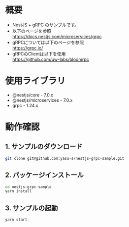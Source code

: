 # 概要

- NestJS + gRPC のサンプルです。
- 以下のページを参照  
https://docs.nestjs.com/microservices/grpc
- gRPCについては以下のページを参照  
https://grpc.io/
- gRPCのClientは以下を使用  
https://github.com/uw-labs/bloomrpc

# 使用ライブラリ

- @nestjs/core - 7.0.x
- @nestjs/microservices - 7.0.x
- grpc - 1.24.x

# 動作確認

## 1. サンプルのダウンロード

```bash
git clone git@github.com:yasu-s/nestjs-grpc-sample.git
```

## 2. パッケージインストール  

```bash
cd nestjs-grpc-sample
yarn install
```

## 3. サンプルの起動  

```bash
yarn start
```
